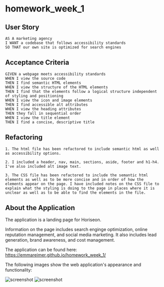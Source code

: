 # homework_week_1

## User Story

```
AS A marketing agency
I WANT a codebase that follows accessibility standards
SO THAT our own site is optimized for search engines
```

## Acceptance Criteria 

```
GIVEN a webpage meets accessibility standards
WHEN I view the source code
THEN I find semantic HTML elements
WHEN I view the structure of the HTML elements
THEN I find that the elements follow a logical structure independent of styling and positioning
WHEN I view the icon and image elements
THEN I find accessible alt attributes
WHEN I view the heading attributes
THEN they fall in sequential order
WHEN I view the title element
THEN I find a concise, descriptive title
```

## Refactoring

```
1. The html file has been refactored to include semantic html as well as accessibility options.

2. I included a header, nav, main, sections, aside, footer and h1-h4. I've also included alt image text.

3. The CSS file has been refactored to include the semantic html elements as well as to be more concise and in order of how the elements appear on the page. I have included notes on the CSS file to explain what the styling is doing to the page in places where it is unclear as well as to be able to find the elements in the file. 
```

## About the Application

The application is a landing page for Horiseon. 

Information on the page includes search enginge optimization, online reputation management, and social media marketing. It also includes lead generation, brand awareness, and cost management. 

The application can be found here: https://emmareimer.github.io/homework_week_1/

The following images show the web application's appearance and functionality:

![screenshot](./homework_week_1/screenshot_1.png)
![screenshot](./homework_week_1/screenshot_2.png)